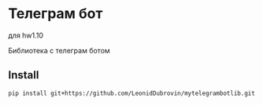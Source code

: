 # Телеграм бот
для hw1.10

Библиотека с телеграм ботом

## Install
`pip install git+https://github.com/LeonidDubrovin/mytelegrambotlib.git`


